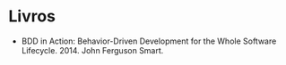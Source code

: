 # Livros

* BDD in Action: Behavior-Driven Development for the Whole Software Lifecycle. 2014. John Ferguson Smart.
